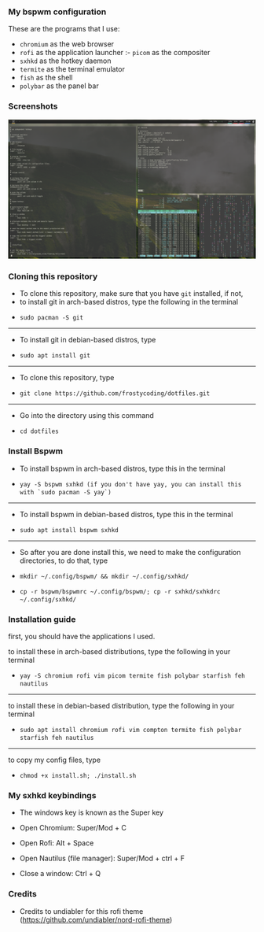 ### My bspwm configuration

These are the programs that I use:

- ```chromium``` as the web browser
- ```rofi``` as the application launcher
:- ```picom``` as the compositer
- ```sxhkd``` as the hotkey daemon
- ```termite``` as the terminal emulator
- ```fish``` as the shell
- ```polybar``` as the panel bar

### Screenshots

![BspwmConfigPicture](./screenshots/BspwmConfig.png)

### Cloning this repository

* To clone this repository, make sure that you have `git` installed, if not,
* to install git in arch-based distros, type the following in the terminal
*     sudo pacman -S git
-----
* To install git in debian-based distros, type
*     sudo apt install git
-----
* To clone this repository, type
*     git clone https://github.com/frostycoding/dotfiles.git
-----
* Go into the directory using this command
*     cd dotfiles

### Install Bspwm

* To install bspwm in arch-based distros, type this in the terminal
*     yay -S bspwm sxhkd (if you don't have yay, you can install this with `sudo pacman -S yay`)
-----
* To install bspwm in debian-based distros, type this in the terminal
*     sudo apt install bspwm sxhkd
-----
* So after you are done install this, we need to make the configuration directories, to do that, type
*     mkdir ~/.config/bspwm/ && mkdir ~/.config/sxhkd/
*     cp -r bspwm/bspwmrc ~/.config/bspwm/; cp -r sxhkd/sxhkdrc ~/.config/sxhkd/

### Installation guide

first, you should have the applications I used.

to install these in arch-based distributions, type the following in your terminal
-     yay -S chromium rofi vim picom termite fish polybar starfish feh nautilus
-----
to install these in debian-based distribution, type the following in your terminal
-     sudo apt install chromium rofi vim compton termite fish polybar starfish feh nautilus
-----
to copy my config files, type
-     chmod +x install.sh; ./install.sh

### My sxhkd keybindings

- The windows key is known as the Super key

- Open Chromium: Super/Mod + C
- Open Rofi: Alt + Space
- Open Nautilus (file manager): Super/Mod + ctrl + F
- Close a window: Ctrl + Q

### Credits

- Credits to undiabler for this rofi theme (https://github.com/undiabler/nord-rofi-theme)
